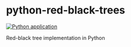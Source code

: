 # python-red-black-trees

[![Python application](https://github.com/emilydolson/python-red-black-trees/actions/workflows/python-app.yml/badge.svg)](https://github.com/emilydolson/python-red-black-trees/actions/workflows/python-app.yml)

Red-black tree implementation in Python
